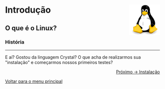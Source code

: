 # Introdução <img align="right" src="../img/linux-original.svg" alt="Imagem da linguagem" width="100">

## O que é o Linux?

### História


---

E aí? Gostou da linguagem Crystal? O que acha de realizarmos sua "instalação" e começarmos nossos primeiros testes?

<p align="right">
  <a href="https://github.com/lanjoni/crystal4noobs/blob/main/content/intro/instalacao.md">Próximo -> Instalação</a>
</p>

<p align="left">
  <a href="https://github.com/lanjoni/crystal4noobs#roadmap">Voltar para o menu principal</a>
</p>
